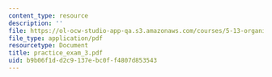 ```yaml
---
content_type: resource
description: ''
file: https://ol-ocw-studio-app-qa.s3.amazonaws.com/courses/5-13-organic-chemistry-ii-fall-2006/b9b06f1dd2c9137ebc0ff4807d853543_practice_exam_3.pdf
file_type: application/pdf
resourcetype: Document
title: practice_exam_3.pdf
uid: b9b06f1d-d2c9-137e-bc0f-f4807d853543
---
```

